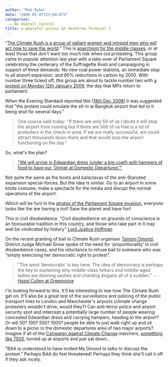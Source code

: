 ```yaml
---
author: "Rob Dyke"
date: "2009-01-07T23:04:07Z"
categories:
  - No Overall Control
title: a peaceful picnic at Heathrow Terminal 1
---
```

"[The Climate Rush is a group of gallant women and intrepid men who will act now to save the world](http://www.climaterush.co.uk/who.html)." This is [anarchism for the middle classes](http://www.guardian.co.uk/environment/2008/dec/10/4), or at least those that don't want too much risk when out protesting. This group came to popular attention last year with a take-over of Parliament Square celebrating the centenary of the Suffragette Rush and campaigning in support of three demands: No new coal power stations, an immediate stop to all airport expansion, and 80% reductions in carbon by 2050. With number three ticked off, this group are about to tackle number two with [a protest on Monday 12th January 2009](http://www.climaterush.co.uk/whatnext.html), the day that MPs return to parliament.

When the Evening Standard reported this ([18th Dec 2008](http://www.thisislondon.co.uk/standard/article-23604246-details/Protesters+in+plot+to+shut+down+Heathrow+terminal+for+a+day/article.do)) it was suggested that "the protest could emulate the sit-in at Bangkok airport that led to it being shut for several days."

> <p align="left">
>   One source said today: "If there are only 50 of us I doubt it will stop the airport from running but if there are 500 of us that is a lot of protesters in the check-in area. If we are really successful, we could attract thousands down there and that would stop the airport functioning on the day."
> </p>

So, what's the plan?

> ["We will arrive in Edwardian dress (under a big coat!) with hampers of food to have our 'Dinner at Domestic Departures'."](http://www.greenvoice.com/campaigns/285#events)

Not quite the same as the boots and balaclavas of the anti-Stansted expansion special-forces. But the idea is similar. Go to an airport in some kinda costume, make a spectacle for the media and disrupt the normal operations of the airport.

Which will be fun! In the [photos of the Parliament Square invasion](http://www.climaterush.co.uk/gallery.html), everyone looks like the are having a riot! Save the planet and have fun!

This is civil disobedience. "Civil disobedience on grounds of conscience is an honourable tradition in this country, and those who take part in it may well be vindicated by history" [Lord Justice Hoffman](http://www.guardian.co.uk/environment/2008/dec/10/4)

On the recent granting of bail to Climate Rush organiser [Tamsin Omond](http://www.guardian.co.uk/environment/2008/oct/12/activists-climatechange), District Judge Michael Snow spoke of the need for ‘proportionality’ in civil disobedience cases, and his reluctance to refuse bail to someone who was “simply exercising her democratic right to protest”.

> "The word ‘democratic’ is key here. The idea of democracy is perhaps the key to explaining why middle-class fathers and middle-aged ladies are donning sashes and chanting slogans all of a sudden."  - [Hazel Cullen at Greenvoice](http://blog.greenvoice.com/?p=11)

I'm looking forward to this. It'll be interesting to see how The Climate Rush get on. It'll also be a great test of the surveillance and policing of the public transport links to London and Manchester's airports (climate change protesters wouldn't drive, would they?) Can anti-terror police and airport security spot and intercept a potentially large number of people wearing concealed Edwardian dress and carrying hampers, heading to the airport? Or will 50? 100? 500? 1000? people be able to just walk right up and sit down to a picnic in the domestic departures area of two major airports? Imagine if all of the [Campaign against Climate Change](http://www.campaigncc.org/) marchers, [something like 7500](http://news.bbc.co.uk/1/hi/england/london/7768867.stm "Police say 5000, organisers say 10000"), turned up at airports and just sat down...

"BAA is understood to have invited Ms Omond to talks to discuss the protest." Perhaps BAA do feel threatened! Perhaps they think she'll call it off if they ask nicely.
